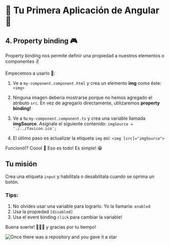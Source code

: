# 🌟 Tu Primera Aplicación de Angular 🌟

## 4. Property binding 🎮

Property binding nos permite definir una propiedad a nuestros elementos o componentes ✌️

Empecemos a usarlo 🤡:

1. Ve a `my-component.component.html` y crea un elemento **img** como éste: `<img>`

2. Ninguna imagen debería mostrarse porque no hemos agregado el atributo `src`. En vez de agregarlo directamente, utilizaremos **property binding!**

3. Ve a tu `my-component.component.ts` y crea una variable llamada **imgSource**. Asígnale el siguiente contenido: `imgSource = './../favicon.ico';`

4. El útlimo paso es actualizar la etiqueta `img` así: `<img [src]="imgSource">`

Funcionó!? Coool 💪 Eso es todo! Es simple! 😁

## Tu misión 

Crea una etiqueta `input` y habilítala o desabilítala cuando se oprima un botón.

### Tips:

1. No olvides usar una variable para lograrlo. Yo la llamaría: `enabled`
2. Usa la propiedad `[disabled]`
3. Usa el event binding `click` para cambiar la variable!

Buena suerte! 🤡🤡🤡 y gracias por tu tiempo!

![Once there was a repository and you gave it a star](https://i.imgflip.com/1q7vwr.jpg)
